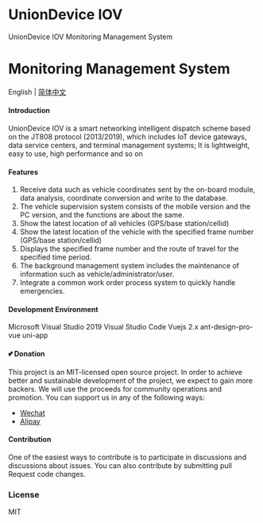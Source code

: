﻿# UnionDevice IOV
UnionDevice IOV Monitoring Management System
# Monitoring Management System
English | [简体中文](README.zh-cn.md)
#### Introduction
UnionDevice IOV is a smart networking intelligent dispatch scheme based on the JT808 protocol (2013/2019), which includes IoT device gateways, data service centers, and terminal management systems;
It is lightweight, easy to use, high performance and so on


#### Features
1. Receive data such as vehicle coordinates sent by the on-board module, data analysis, coordinate conversion and write to the database.
2. The vehicle supervision system consists of the mobile version and the PC version, and the functions are about the same.
3. Show the latest location of all vehicles (GPS/base station/cellid)
4. Show the latest location of the vehicle with the specified frame number (GPS/base station/cellid)
5. Displays the specified frame number and the route of travel for the specified time period.
6. The background management system includes the maintenance of information such as vehicle/administrator/user.
7. Integrate a common work order process system to quickly handle emergencies.


####  Development Environment
Microsoft Visual Studio 2019
Visual Studio Code
Vuejs 2.x
ant-design-pro-vue 
uni-app

####  💕 Donation

This project is an MIT-licensed open source project. In order to achieve better and sustainable development of the project, we expect to gain more backers. We will use the proceeds for community operations and promotion. You can support us in any of the following ways:

- [Wechat](https://www.uniondevice.com/images/qrcode/wechatpay.jpg)
- [Alipay](https://www.uniondevice.com/images/qrcode/alipay.jpg)

#### Contribution

One of the easiest ways to contribute is to participate in discussions and discussions about issues. You can also contribute by submitting pull Request code changes.


### License

MIT

